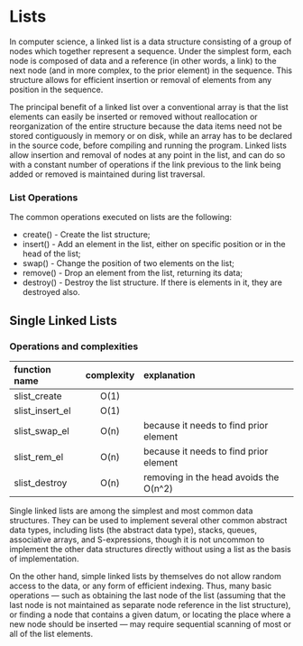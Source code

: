 Lists
=====

In computer science, a linked list is a data structure consisting of a group of nodes which together represent a sequence. Under the simplest form, each node is composed of data and a reference (in other words, a link) to the next node (and in more complex, to the prior element) in the sequence. This structure allows for efficient insertion or removal of elements from any position in the sequence.

The principal benefit of a linked list over a conventional array is that the list elements can easily be inserted or removed without reallocation or reorganization of the entire structure because the data items need not be stored contiguously in memory or on disk, while an array has to be declared in the source code, before compiling and running the program. Linked lists allow insertion and removal of nodes at any point in the list, and can do so with a constant number of operations if the link previous to the link being added or removed is maintained during list traversal.

### List Operations

The common operations executed on lists are the following:

 * create() - Create the list structure;
 * insert() - Add an element in the list, either on specific position or in the head of the list;
 * swap() - Change the position of two elements on the list;
 * remove() - Drop an element from the list, returning its data;
 * destroy() - Destroy the list structure. If there is elements in it, they are destroyed also.

Single Linked Lists
-------------------

### Operations and complexities

function name | complexity | explanation
:-- | :--:  |:--
slist_create | O(1) | 
slist_insert_el | O(1) | 
slist_swap_el | O(n) | because it needs to find prior element
slist_rem_el | O(n) | because it needs to find prior element
slist_destroy | O(n) | removing in the head avoids the O(n^2)

Single linked lists are among the simplest and most common data structures. They can be used to implement several other common abstract data types, including lists (the abstract data type), stacks, queues, associative arrays, and S-expressions, though it is not uncommon to implement the other data structures directly without using a list as the basis of implementation.

On the other hand, simple linked lists by themselves do not allow random access to the data, or any form of efficient indexing. Thus, many basic operations — such as obtaining the last node of the list (assuming that the last node is not maintained as separate node reference in the list structure), or finding a node that contains a given datum, or locating the place where a new node should be inserted — may require sequential scanning of most or all of the list elements.

